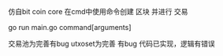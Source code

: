 仿自bit coin core  在cmd中使用命令创建 区块 并进行 交易

go  run main.go command[arguments]    



交易池为完善有bug  utxoset为完善 有bug   代码已实现，逻辑有错误
